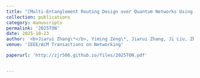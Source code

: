 ```yaml
---
title: "[Multi-Entanglement Routing Design over Quantum Networks Using Greenberger-Horne-Zeilinger Measurements](http://zjr506.github.io/files/2025TON.pdf)"
collection: publications
category: manuscripts
permalink: '2025TON'
date: 2025-10-23
author: '<b>Jiarui Zhang\*</b>, Yiming Zeng\*, Jiarui Zhang, Ji Liu, Zhenhua Liu, Yuanyuan Yang'
venue: 'IEEE/ACM Transactions on Networking'

paperurl: 'http://zjr506.github.io/files/2025TON.pdf'


---
```


